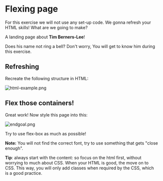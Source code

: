 # Flexing page

For this exercise we will not use any set-up code. We gonna refresh your HTML skills!
What are we going to make?

A landing page about **Tim Berners-Lee**!

Does his name not ring a bell? Don't worry, You will get to know him during this exercise.

## Refreshing

Recreate the following structure in HTML:

![html-example.png](/home/nick/Documents/BeCode/prison-project/free2code/2.CSS/3.POSITIONING/3.flex/3.flex-page/resources/images/html-example.png)

## Flex those containers!

Great work! Now style this page into this:

![endgoal.png](/home/nick/Documents/BeCode/prison-project/free2code/2.CSS/3.POSITIONING/3.flex/3.flex-page/resources/images/endgoal.png)

Try to use flex-box as much as possible!

**Note:** You will not find the correct font, try to use something that gets "close enough".

**Tip**: always start with the content: so focus on the html first, without worrying to much about CSS. When your HTML is good, the move on to CSS. This way, you will only add classes when required by the CSS, which is a good practice.
